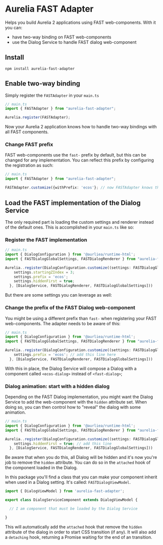 # Aurelia FAST Adapter

Helps you build Aurelia 2 applications using FAST web-components. With it you can:

* have two-way binding on FAST web-components
* use the Dialog Service to handle FAST dialog web-component

## Install

```shell
npm install aurelia-fast-adapter
```

## Enable two-way binding

Simply register the `FASTAdapter` in your `main.ts`

```ts
// main.ts
import { FASTAdapter } from "aurelia-fast-adapter";

Aurelia.register(FASTAdapter);
```

Now your Aurelia 2 application knows how to handle two-way bindings with all FAST components.

### Change FAST prefix

FAST web-components use the `fast-` prefix by default, but this can be changed for any implementation. You can reflect this prefix by configuring the registration as such:

```ts
// main.ts
import { FASTAdapter } from "aurelia-fast-adapter";

FASTAdapter.customize({withPrefix: 'ecos'}; // now FASTAdapter knows that your components use a different prefix, `ecos-` here
```


## Load the FAST implementation of the Dialog Service

The only required part is loading the custom settings and renderer instead of the default ones. This is accomplished in your `main.ts` like so:

### Register the FAST implementation

```ts
// main.ts
import { DialogConfiguration } from '@aurliea/runtime-html';
import { FASTDialogGlobalSettings, FASTDialogRenderer } from "aurelia-fast-adapter";

Aurelia..register(DialogConfiguration.customize((settings: FASTDialogGlobalSettings) => {
    settings.startingZIndex = 3;
    settings.prefix = 'ecos';
    settings.hiddenFirst = true;
  }, [DialogService, FASTDialogRenderer, FASTDialogGlobalSettings]))
```

But there are some settings you can leverage as well:

### Change the prefix of the FAST Dialog web-component

You might be using a different prefix than `fast-` when registering your FAST web-components. The adapter needs to be aware of this:

```ts
// main.ts
import { DialogConfiguration } from '@aurliea/runtime-html';
import { FASTDialogGlobalSettings, FASTDialogRenderer } from "aurelia-fast-adapter";

Aurelia..register(DialogConfiguration.customize((settings: FASTDialogGlobalSettings) => {
    settings.prefix = 'ecos'; // add this line here
  }, [DialogService, FASTDialogRenderer, FASTDialogGlobalSettings]))
```

With this in place, the Dialog Service will compose a Dialog with a component called `<ecos-dialog>` instead of `<fast-dialog>`;

### Dialog animation: start with a hidden dialog

Depending on the FAST Dialog implementation, you might want the Dialog Service to add the web-component with the `hidden` attribute set. When doing so, you can then control how to "reveal" the dialog with some animation.

```ts
// main.ts
import { DialogConfiguration } from '@aurliea/runtime-html';
import { FASTDialogGlobalSettings, FASTDialogRenderer } from "aurelia-fast-adapter";

Aurelia..register(DialogConfiguration.customize((settings: FASTDialogGlobalSettings) => {
    settings.hiddenFirst = true; // add this line
  }, [DialogService, FASTDialogRenderer, FASTDialogGlobalSettings]))
```

Be aware that when you do this, all Dialog will be hidden and it's now you're job to remove the `hidden` attribute. You can do so in the `attached` hook of the component loaded in the Dialog.

In this package you'll find a class that you can make your component inherit when used in a Dialog setting. It's called: `FASTDialogViewModel`. 

```ts
import { DialogViewModel } from 'aurelia-fast-adapter';

export class DialogServiceComponent extends DialogViewModel {

  // I am component that must be loaded by the Dialog Service

}
```

This will automatically add the `attached` hook that remove the `hidden` attribute of the dialog in order to start CSS transition (if any). It will also add a `detaching` hook, returning a Promise waiting for the end of an transition.